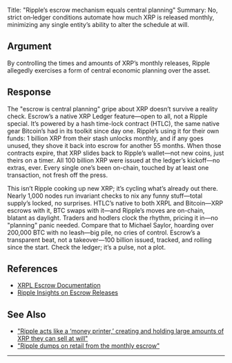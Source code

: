 Title: "Ripple’s escrow mechanism equals central planning"
Summary: No, strict on‑ledger conditions automate how much XRP is released monthly, minimizing any single entity’s ability to alter the schedule at will.

## Argument  
By controlling the times and amounts of XRP’s monthly releases, Ripple allegedly exercises a form of central economic planning over the asset.

## Response  
The "escrow is central planning" gripe about XRP doesn’t survive a reality check. Escrow’s a native XRP Ledger feature—open to all, not a Ripple special. It’s powered by a hash time-lock contract (HTLC), the same native gear Bitcoin’s had in its toolkit since day one. Ripple’s using it for their own funds: 1 billion XRP from their stash unlocks monthly, and if any goes unused, they shove it back into escrow for another 55 months. When those contracts expire, that XRP slides back to Ripple’s wallet—not new coins, just theirs on a timer. All 100 billion XRP were issued at the ledger’s kickoff—no extras, ever. Every single one’s been on-chain, touched by at least one transaction, not fresh off the press.

This isn’t Ripple cooking up new XRP; it’s cycling what’s already out there. Nearly 1,000 nodes run invariant checks to nix any funny stuff—total supply’s locked, no surprises. HTLC’s native to both XRPL and Bitcoin—XRP escrows with it, BTC swaps with it—and Ripple’s moves are on-chain, blatant as daylight. Traders and hodlers clock the rhythm, pricing it in—no "planning" panic needed. Compare that to Michael Saylor, hoarding over 200,000 BTC with no leash—big pile, no cries of control. Escrow’s a transparent beat, not a takeover—100 billion issued, tracked, and rolling since the start. Check the ledger; it’s a pulse, not a plot.

## References
- [XRPL Escrow Documentation](https://xrpl.org/escrow.html)
- [Ripple Insights on Escrow Releases](https://ripple.com/insights/)

## See Also
- ["Ripple acts like a ‘money printer,’ creating and holding large amounts of XRP they can sell at will"](ripple-acts-like-a-money-printer-creating-and-holding-large-amounts-of-xrp-they-can-sell-at-will.html )
- ["Ripple dumps on retail from the monthly escrow"](ripple-dumps-on-retail-from-the-monthly-escrow.html)

---

